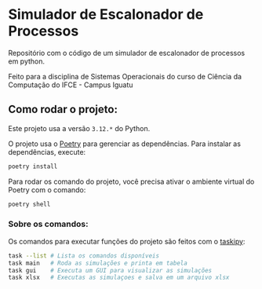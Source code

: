 # Simulador de Escalonador de Processos
Repositório com o código de um simulador de escalonador de processos em python.

Feito para a disciplina de Sistemas Operacionais do curso de Ciência da Computação do IFCE - Campus Iguatu

## Como rodar o projeto:
Este projeto usa a versão `3.12.*` do Python.

O projeto usa o [Poetry](https://python-poetry.org/) para gerenciar as dependências. Para instalar as dependências, execute:
```bash
poetry install
```

Para rodar os comando do projeto, você precisa ativar o ambiente virtual do Poetry com o comando:
```bash
poetry shell
```

### Sobre os comandos:
Os comandos para executar funções do projeto são feitos com o [taskipy](https://github.com/taskipy/taskipy):
```bash
task --list # Lista os comandos disponíveis
task main   # Roda as simulações e printa em tabela
task gui    # Executa um GUI para visualizar as simulações
task xlsx   # Executas as simulaçoes e salva em um arquivo xlsx
```
